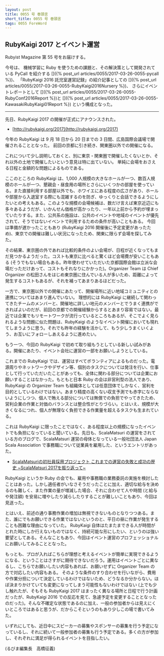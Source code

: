 ```yaml
---
layout: post
title: 0055 号 巻頭言
short_title: 0055 号 巻頭言
tags: 0055 ForeWord
---
```



## RubyKaigi 2017 とイベント運営

Rubyist Magazine 第 55 号をお届けする。

今号は、
機械学習に Ruby を使うための課題と、その解決策として開発されている PyCall を紹介する
[]({% post_url articles/0055/2017-03-26-0055-pycall %})、
「RubyKaigi 2016 託児室運営記録」の紹介記事としての
[]({% post_url articles/0055/2017-03-26-0055-RubyKaigi2016Nursery %})、
さらにイベントレポートとして
[]({% post_url articles/0055/2017-03-26-0055-RubyConf2016Report %})と
[]({% post_url articles/0055/2017-03-26-0055-KawasakiRubyKaigi01Report %})
という構成となった。

----

先日、RubyKaigi 2017 の開催が正式にアナウンスされた。

* [http://rubykaigi.org/2017](http://rubykaigi.org/2017)


今年の RubyKaigi は 9 月 18 日から 20 日までの 3 日間、広島国際会議場で開催されることとなった。
前回の京都に引き続き、関東圏以外での開催になる。

これについて少し説明しておくと、別に東京・関東圏で開催したくないとか、それ以外の土地で開催したいという意見は特に出ていない。
単純に会場をおさえる日程と金額的な問題によるものである。

ここのところの RubyKaigi は、1,000 人規模の大きなホールが一つ、数百人規模のホールが一つ、懇親会・昼食用の場所とさらにいくつかの部屋を使っている。また直接利用する部屋以外でも、ホワイエにある程度の広さがあり、ホールや部屋から入退室する際にも混雑するのを防ぎ、ゆっくりと会話できるようにしたいとの考えもある。このような規模の会場候補は、数だけ言えば東京近辺にも多々あるようだが、いかんせん価格が高かったり、一年以上前から予約が埋まっていたりする。また、公共系の施設は、公共のイベントや地域のイベントが優先されて、そうではないイベントで利用するための条件が高いこともある。
今回は準備が遅かったこともあり (RubyKaigi 2016 開催後に予定変更があったため)、東京での開催は難しい状況になったため、関東に限らず会場を探してみた。

その結果、東京圏の外であれば比較的条件のよい会場が、日程が近くなってもまだ見つかるようだった。コストも東京に比べると驚くほど会場費が安いこともある (そうでもない場合もある。昨年使わせていただいた京都国際会館は立派な会場だっただけあって、コストもそれなりにかかった)。Organizer Team は Chief Organizer の松田さんをはじめ東京圏に住んでいる人が多いため、距離によって発生するコストもあるが、それを補ってあまりあるほどだった。

一方で、東京圏以外での開催にあたって、開催場所に近い地域コミュニティとの連携についてはあまり進んでいない。
理想的には RubyKaigi に継続して関わってきたチームのメンバーと、開催地に詳しい地元のメンバーとでうまく連携ができればよいのだが、前回の京都での開催経験からするとあまり容易ではない。最近では企業でもリモートワークが流行っているところもあるが、そこでよく見られるような問題に似た問題は、RubyKaigi のようなイベント開催においても現れてしまうように思う。それでも昨年の経験を活かして、もう少しうまくいくよう、お互いにフォローしあえるように進めたい。

もう一つ、今回の RubyKaigi で初めて取り組もうとしている新しい試みがある。開催にあたり、イベント会社に運営の一部をお願いしようとしている。

これまでの RubyKaigi では、運営はすべてボランティアによるものだった。電源周りやネットワークやデザイン等、個別のタスクについては発注を行い、仕事として行っていただいたことがあっても、全体に関わる部分については企業にお願いすることはなかった。もともと日本 Ruby の会は非営利型の法人であり、RubyKaigi の Organizer Team も組織体としては任意団体でしかなく、営利を目的としているわけではない。あまり精度の高くない収支予測でも赤字にならないようにしつつ、個人で賄える部分については無償での負担でやってきたため、営利企業の作業と対価のバランスとは整合性がとりづらい。とはいえ、規模が大きくなるにつれ、個人が無理なく負担できる作業量を超えるタスクも生まれている。

これは RubyKaigi に限ったことではなく、ある程度以上の規模になったイベントでも負担になっていると聞いている。先日も、ScalaMatsuri の運営をされている方のブログで、ScalaMatsuri 運営の母体となっている一般社団法人 Japan Scala Association で事務職について従業員を雇用した、というエントリがあった。

* [ScalaMatsuriの初社員採用プロジェクト これまでの運営の失敗と成功の歴史 ~ScalaMatsuri 2017を振り返って~](http://taisukeoe.github.io/blog/2017/03/05/scalamatsuri-employee/)


RubyKaigi というか Ruby の会でも、雇用や事務職の業務委託の実施を検討したことはあった。しかし適任者がいなさそうだったことに加え、適切な給与を決めるのも難しく、また作業の量が増減した場合、それに合わせて人や時間 (と給与や発注額) を安易に増やしたり減らしたりすることが難しいこともあり、今回は見送った。

とはいえ、前述の通り事務作業の増加は無視できないものとなりつつある。また、誰にでもお願いできる作業ではないというのと、平日の昼に作業が発生することも困難な理由になっていた。
RubyKaigi 自体はたまたまできる人が時間がとれた時にしか行えないものではなく、持続可能な形にしたい、というのは強い要望としてある。そんなこともあり、今回はイベント運営のプロフェッショナルにお願いしてみることとなった。

もっとも、プロが入ればこちらが理想と考えるイベントが簡単に実現できるようになる、ということはさすがに期待できないだろう。運用はイベントごとに異なるし、こちらでお願いしたい内容もあれば、お願いせずに Organizer Team の方で対応したい内容もある。
そのような条件のすり合わせを行いながら、費用や作業分担について決定しているわけではないため、どうなるか分からない。ほぼ決まりかけていても変更になってしまう可能性もないわけではない (上でも少し触れたが、そもそも RubyKaigi 2017 はまったく異なる場所と日程で行う計画だったが、RubyKaigi 2016 での反応を見て、急遽予定を変更することとなったのだった)。そんな不確定な状態であるのに加え、一般の参加者からは見えにくいところではあると思うが、だからこそというのもあり少しこの場で書いてみた。

いずれにしても、近日中にスピーカーの募集やスポンサーの募集を行う予定になっているし、それに続いて一般参加者の募集も行う予定である。多くの方が参加し、それぞれに満足が得られるイベントを目指したい。

(るびま編集長　高橋征義)


